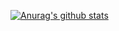 [![Anurag's github stats](https://github-readme-stats.vercel.app/api?username=gwanhyeon)](https://github.com/anuraghazra/github-readme-stats)
